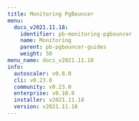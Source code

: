 ```yaml
---
title: Monitoring PgBouncer
menu:
  docs_v2021.11.18:
    identifier: pb-monitoring-pgbouncer
    name: Monitoring
    parent: pb-pgbouncer-guides
    weight: 50
menu_name: docs_v2021.11.18
info:
  autoscaler: v0.8.0
  cli: v0.23.0
  community: v0.23.0
  enterprise: v0.10.0
  installer: v2021.11.18
  version: v2021.11.18
---
```


